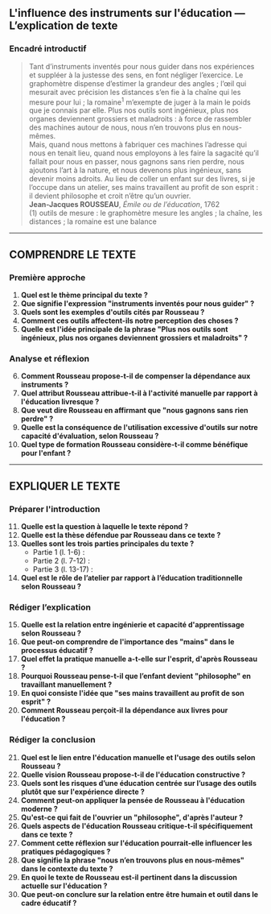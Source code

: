 ## L'influence des instruments sur l'éducation — L’explication de texte

### Encadré introductif
> Tant d’instruments inventés pour nous guider dans nos expériences et suppléer à la justesse des sens, en font négliger l’exercice. Le graphomètre dispense d’estimer la grandeur des angles ; l’œil qui mesurait avec précision les distances s’en fie à la chaîne qui les mesure pour lui ; la romaine<sup>1</sup> m’exempte de juger à la main le poids que je connais par elle. Plus nos outils sont ingénieux, plus nos organes deviennent grossiers et maladroits : à force de rassembler des machines autour de nous, nous n’en trouvons plus en nous-mêmes.<br>Mais, quand nous mettons à fabriquer ces machines l’adresse qui nous en tenait lieu, quand nous employons à les faire la sagacité qu’il fallait pour nous en passer, nous gagnons sans rien perdre, nous ajoutons l’art à la nature, et nous devenons plus ingénieux, sans devenir moins adroits. Au lieu de coller un enfant sur des livres, si je l’occupe dans un atelier, ses mains travaillent au profit de son esprit : il devient philosophe et croit n’être qu’un ouvrier.<br><b>Jean-Jacques ROUSSEAU</b>, <i>Émile ou de l’éducation</i>, 1762<br>(1) outils de mesure : le graphomètre mesure les angles ; la chaîne, les distances ; la romaine est une balance

---

## COMPRENDRE LE TEXTE

### Première approche

1. **Quel est le thème principal du texte ?**  
2. **Que signifie l'expression "instruments inventés pour nous guider" ?**  
3. **Quels sont les exemples d'outils cités par Rousseau ?**  
4. **Comment ces outils affectent-ils notre perception des choses ?**  
5. **Quelle est l'idée principale de la phrase "Plus nos outils sont ingénieux, plus nos organes deviennent grossiers et maladroits" ?**  

### Analyse et réflexion

6. **Comment Rousseau propose-t-il de compenser la dépendance aux instruments ?**  
7. **Quel attribut Rousseau attribue-t-il à l'activité manuelle par rapport à l'éducation livresque ?**  
8. **Que veut dire Rousseau en affirmant que "nous gagnons sans rien perdre" ?**  
9. **Quelle est la conséquence de l'utilisation excessive d'outils sur notre capacité d'évaluation, selon Rousseau ?**  
10. **Quel type de formation Rousseau considère-t-il comme bénéfique pour l'enfant ?**  

---

## EXPLIQUER LE TEXTE

### Préparer l'introduction

11. **Quelle est la question à laquelle le texte répond ?**  
12. **Quelle est la thèse défendue par Rousseau dans ce texte ?**  
13. **Quelles sont les trois parties principales du texte ?**  
    - Partie 1 (l. 1-6) :  
    - Partie 2 (l. 7-12) :  
    - Partie 3 (l. 13-17) :  
14. **Quel est le rôle de l’atelier par rapport à l’éducation traditionnelle selon Rousseau ?**  

### Rédiger l’explication

15. **Quelle est la relation entre ingénierie et capacité d'apprentissage selon Rousseau ?**  
16. **Que peut-on comprendre de l'importance des "mains" dans le processus éducatif ?**  
17. **Quel effet la pratique manuelle a-t-elle sur l'esprit, d'après Rousseau ?**  
18. **Pourquoi Rousseau pense-t-il que l’enfant devient "philosophe" en travaillant manuellement ?**  
19. **En quoi consiste l'idée que "ses mains travaillent au profit de son esprit" ?**  
20. **Comment Rousseau perçoit-il la dépendance aux livres pour l'éducation ?**  

### Rédiger la conclusion

21. **Quel est le lien entre l'éducation manuelle et l'usage des outils selon Rousseau ?**  
22. **Quelle vision Rousseau propose-t-il de l'éducation constructive ?**  
23. **Quels sont les risques d’une éducation centrée sur l’usage des outils plutôt que sur l'expérience directe ?**  
24. **Comment peut-on appliquer la pensée de Rousseau à l'éducation moderne ?**  
25. **Qu'est-ce qui fait de l'ouvrier un "philosophe", d'après l'auteur ?**  
26. **Quels aspects de l'éducation Rousseau critique-t-il spécifiquement dans ce texte ?**  
27. **Comment cette réflexion sur l'éducation pourrait-elle influencer les pratiques pédagogiques ?**  
28. **Que signifie la phrase "nous n’en trouvons plus en nous-mêmes" dans le contexte du texte ?**  
29. **En quoi le texte de Rousseau est-il pertinent dans la discussion actuelle sur l'éducation ?**  
30. **Que peut-on conclure sur la relation entre être humain et outil dans le cadre éducatif ?**  